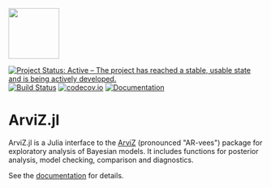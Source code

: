 <img src="https://arviz-devs.github.io/ArviZ.jl/dev/assets/logo.png" height=100></img>

[![Project Status: Active – The project has reached a stable, usable state and is being actively developed.](https://www.repostatus.org/badges/latest/active.svg)](https://www.repostatus.org/#active)
[![Build Status](https://travis-ci.com/arviz-devs/ArviZ.jl.svg?branch=master)](https://travis-ci.com/arviz-devs/ArviZ.jl)
[![codecov.io](http://codecov.io/github/arviz-devs/ArviZ.jl/coverage.svg?branch=master)](http://codecov.io/github/arviz-devs/ArviZ.jl?branch=master)
[![Documentation](https://img.shields.io/badge/docs-dev-blue.svg)](https://arviz-devs.github.io/ArviZ.jl/dev)

# ArviZ.jl

ArviZ.jl is a Julia interface to the [ArviZ](https://arviz-devs.github.io/arviz/) (pronounced "AR-vees") package for exploratory analysis of Bayesian models.
It includes functions for posterior analysis, model checking, comparison and diagnostics.

See the [documentation](https://arviz-devs.github.io/ArviZ.jl/dev) for details.
